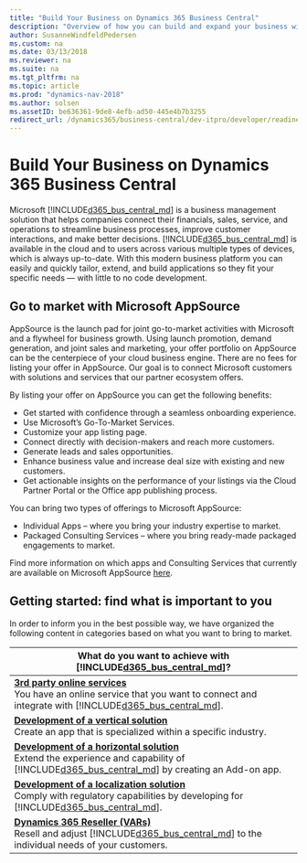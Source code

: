 ```yaml
---
title: "Build Your Business on Dynamics 365 Business Central"
description: "Overview of how you can build and expand your business with Dynamics 365 Business Central"
author: SusanneWindfeldPedersen
ms.custom: na
ms.date: 03/13/2018
ms.reviewer: na
ms.suite: na
ms.tgt_pltfrm: na
ms.topic: article
ms.prod: "dynamics-nav-2018"
ms.author: solsen
ms.assetID: be636361-9de8-4efb-ad50-445e4b7b3255
redirect_url: /dynamics365/business-central/dev-itpro/developer/readiness/readiness-welcome
---
```


# Build Your Business on Dynamics 365 Business Central
Microsoft [!INCLUDE[d365_bus_central_md](../includes/d365_bus_central_md.md)] is a business management solution that helps companies connect their financials, sales, service, and operations to streamline business processes, improve customer interactions, and make better decisions. [!INCLUDE[d365_bus_central_md](../includes/d365_bus_central_md.md)] is available in the cloud and to users across various multiple types of devices, which is always up-to-date. With this modern business platform you can easily and quickly tailor, extend, and build applications so they fit your specific needs — with little to no code development. <!-- Watch the short video below to get an overview of your opportunities. -->

<!-- Insert video:
General introduction video (type of apps, introduction to Business Central and AppsSource, introduction of different swimming-lanes).
-->

## Go to market with Microsoft AppSource
AppSource is the launch pad for joint go-to-market activities with Microsoft and a flywheel for business growth. Using launch promotion, demand generation, and joint sales and marketing, your offer portfolio on AppSource can be the centerpiece of your cloud business engine. There are no fees for listing your offer in AppSource. Our goal is to connect Microsoft customers with solutions and services that our partner ecosystem offers.

By listing your offer on AppSource you can get the following benefits:
- Get started with confidence through a seamless onboarding experience.
- Use Microsoft’s Go-To-Market Services.
- Customize your app listing page.
- Connect directly with decision-makers and reach more customers. 
- Generate leads and sales opportunities.
- Enhance business value and increase deal size with existing and new customers.
- Get actionable insights on the performance of your listings via the Cloud Partner Portal or the Office app publishing process. 
 
You can bring two types of offerings to Microsoft AppSource:

- Individual Apps – where you bring your industry expertise to market.
- Packaged Consulting Services – where you bring ready-made packaged engagements to market.  
 
Find more information on which apps and Consulting Services that currently are available on Microsoft AppSource [here](https://appsource.microsoft.com/en-us/marketplace/consulting-services?country=US&page=1).

## Getting started: find what is important to you 
In order to inform you in the best possible way, we have organized the following content in categories based on what you want to bring to market.  

|What do you want to achieve with [!INCLUDE[d365_bus_central_md](../includes/d365_bus_central_md.md)]?|
|------------------------|
|[**3rd party online services**](readiness-thirdparty-solution.md) </br>You have an online service that you want to connect and integrate with [!INCLUDE[d365_bus_central_md](../includes/d365_bus_central_md.md)].|
|[**Development of a vertical solution**](readiness-develop-vertical.md) </br>Create an app that is specialized within a specific industry.|
|[**Development of a horizontal solution**](readiness-develop-horizontal.md)</br>Extend the experience and capability of [!INCLUDE[d365_bus_central_md](../includes/d365_bus_central_md.md)] by creating an Add-on app.|
|[**Development of a localization solution**](readiness-develop-localization.md)</br>Comply with regulatory capabilities by developing for [!INCLUDE[d365_bus_central_md](../includes/d365_bus_central_md.md)].||
|[**Dynamics 365 Reseller (VARs)**](readiness-reseller.md)</br>Resell and adjust [!INCLUDE[d365_bus_central_md](../includes/d365_bus_central_md.md)] to the individual needs of your customers.|

